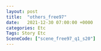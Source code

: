 ```yaml
---
layout: post
title:  "others_free97"
date:   2021-12-30 07:00:00 +0000
categories: Etc
Tags: Story Etc
SceneCode: ["scene_free97_q1_s20"]
---
```


